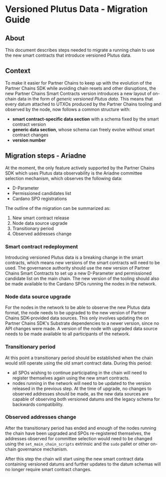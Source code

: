 # Versioned Plutus Data - Migration Guide

## About

This document describes steps needed to migrate a running chain to use the new smart contracts
that introduce versioned Plutus data.

## Context

To make it easier for Partner Chains to keep up with the evolution of the Partner Chains SDK
while avoiding chain resets and other disruptions, the new Partner Chains Smart Contracts version
introduces a new layout of on-chain data in the form of *generic versioned Plutus data*. This
means that every datum attached to UTXOs produced by the Partner Chains tooling and observed by
the node, now follows a common structure with:
- **smart contract-specific data section** with a schema fixed by the smart contract version
- **generic data section**, whose schema can freely evolve without smart contract changes
- **version number**

## Migration steps - Ariadne

At the moment, the only feature actively supported by the Partner Chains SDK which uses Plutus
data observability is the Ariadne committee selection mechanism, which observes the following
data:
- D-Parameter
- Permissioned candidates list
- Cardano SPO registrations

The outline of the migration can be summarized as:
1. New smart contract release
1. Node data source upgrade
1. Transitionary period
1. Observed addresses change

### Smart contract redeployment

Introducing versioned Plutus data is a breaking change in the smart contracts, which means
new versions of the smart contracts will need to be used. The governance authority should use the
new version of Partner Chains Smart Contracts to set up a new D-Parameter and permissioned 
candidate list on the main chain. The new version of the tooling should also be made available
to the Cardano SPOs running the nodes in the network.

### Node data source upgrade

For the nodes in the network to be able to observe the new Plutus data format, the node needs to
be upgraded to the new version of Partner Chains SDK-provided data sources. This only involves
updating the on Partner Chains SDK's Substrate dependencies to a newer version, since no API
changes were made. A version of the node with upgraded data source needs to be made available to
all participants of the network.

### Transitionary period

At this point a transitionary period should be established when the chain would still
operate using the old smart contract data. During this period:

- all SPOs wishing to continue participating in the chain will need to register themselves
again using the new smart contracts.
- nodes running in the network will need to be updated to the version released in the previous step.
At the time of upgrade, no changes to observed addresses should be made, as the new data sources 
are capable of observing both versioned datums and the legacy schema for backwards compatibility.

### Observed addresses change

After the transitionary period has ended and enough of the nodes running the chain have been upgraded
and SPOs re-registered themselves, the addresses observed for committee selection would need to be
changed using the `set_main_chain_scripts` extrinsic and the `sudo` pallet or other on-chain
governance mechanism.

After this step the chain will start using the new smart contract data containing versioned datums and
further updates to the datum schemas will no longer require smart contract changes.

